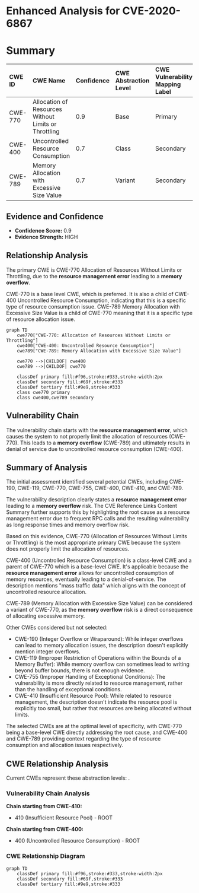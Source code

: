 # Enhanced Analysis for CVE-2020-6867

# Summary
| CWE ID  | CWE Name                                                                    | Confidence | CWE Abstraction Level | CWE Vulnerability Mapping Label | CWE-Vulnerability Mapping Notes |
| :-------- | :-------------------------------------------------------------------------- | :--------- | :---------------------- | :------------------------------ | :------------------------------ |
| CWE-770 | Allocation of Resources Without Limits or Throttling                         | 0.9        | Base                    | Primary                       | Allowed                       |
| CWE-400 | Uncontrolled Resource Consumption                                           | 0.7        | Class                   | Secondary                       | Discouraged                       |
| CWE-789 | Memory Allocation with Excessive Size Value                                | 0.7        | Variant                 | Secondary                       | Allowed                       |

## Evidence and Confidence

*   **Confidence Score:** 0.9
*   **Evidence Strength:** HIGH

## Relationship Analysis
The primary CWE is CWE-770 Allocation of Resources Without Limits or Throttling, due to the **resource management error** leading to a **memory overflow**.

CWE-770 is a base level CWE, which is preferred. It is also a child of CWE-400 Uncontrolled Resource Consumption, indicating that this is a specific type of resource consumption issue. CWE-789 Memory Allocation with Excessive Size Value is a child of CWE-770 meaning that it is a specific type of resource allocation issue.

```mermaid
graph TD
    cwe770["CWE-770: Allocation of Resources Without Limits or Throttling"]
    cwe400["CWE-400: Uncontrolled Resource Consumption"]
    cwe789["CWE-789: Memory Allocation with Excessive Size Value"]
    
    cwe770 -->|CHILDOF| cwe400
    cwe789 -->|CHILDOF| cwe770
    
    classDef primary fill:#f96,stroke:#333,stroke-width:2px
    classDef secondary fill:#69f,stroke:#333
    classDef tertiary fill:#9e9,stroke:#333
    class cwe770 primary
    class cwe400,cwe789 secondary
```

## Vulnerability Chain
The vulnerability chain starts with the **resource management error**, which causes the system to not properly limit the allocation of resources (CWE-770). This leads to a **memory overflow** (CWE-789) and ultimately results in denial of service due to uncontrolled resource consumption (CWE-400).

## Summary of Analysis
The initial assessment identified several potential CWEs, including CWE-190, CWE-119, CWE-770, CWE-755, CWE-400, CWE-410, and CWE-789.

The vulnerability description clearly states a **resource management error** leading to a **memory overflow** risk. The CVE Reference Links Content Summary further supports this by highlighting the root cause as a resource management error due to frequent RPC calls and the resulting vulnerability as long response times and memory overflow risk.

Based on this evidence, CWE-770 (Allocation of Resources Without Limits or Throttling) is the most appropriate primary CWE because the system does not properly limit the allocation of resources.

CWE-400 (Uncontrolled Resource Consumption) is a class-level CWE and a parent of CWE-770 which is a base-level CWE. It's applicable because the **resource management error** allows for uncontrolled consumption of memory resources, eventually leading to a denial-of-service. The description mentions "mass traffic data" which aligns with the concept of uncontrolled resource allocation.

CWE-789 (Memory Allocation with Excessive Size Value) can be considered a variant of CWE-770, as the **memory overflow** risk is a direct consequence of allocating excessive memory.

Other CWEs considered but not selected:

*   CWE-190 (Integer Overflow or Wraparound): While integer overflows can lead to memory allocation issues, the description doesn't explicitly mention integer overflows.
*   CWE-119 (Improper Restriction of Operations within the Bounds of a Memory Buffer): While memory overflow can sometimes lead to writing beyond buffer bounds, there is not enough evidence.
*   CWE-755 (Improper Handling of Exceptional Conditions): The vulnerability is more directly related to resource management, rather than the handling of exceptional conditions.
*   CWE-410 (Insufficient Resource Pool): While related to resource management, the description doesn't indicate the resource pool is explicitly too small, but rather that resources are being allocated without limits.

The selected CWEs are at the optimal level of specificity, with CWE-770 being a base-level CWE directly addressing the root cause, and CWE-400 and CWE-789 providing context regarding the type of resource consumption and allocation issues respectively.


## CWE Relationship Analysis

Current CWEs represent these abstraction levels: .


### Vulnerability Chain Analysis

**Chain starting from CWE-410:**
- 410 (Insufficient Resource Pool) - ROOT


**Chain starting from CWE-400:**
- 400 (Uncontrolled Resource Consumption) - ROOT



### CWE Relationship Diagram

```mermaid
graph TD
    classDef primary fill:#f96,stroke:#333,stroke-width:2px
    classDef secondary fill:#69f,stroke:#333
    classDef tertiary fill:#9e9,stroke:#333
```